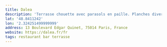 ```yaml
---
title: Dalea
description: 'Terrasse chouette avec parasols en paille. Planches diverses mais qualité pas ouf.'
lat: '48.8411242'
lon: '2.324251499999999'
address: 13 Boulevard Edgar Quinet, 75014 Paris, France
website: https://dalea.fr/fr
tags: restaurant bar terrasse
---
```

